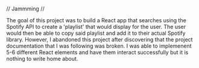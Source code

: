 // Jammming //


The goal of this project was to build a React app that searches using the Spotify API to create a 'playlist' that would display for the user. The user would then be able to copy said playlist and add it to their actual Spotify library. However, I abandoned this project after discovering that the project documentation that I was following was broken. I was able to implemenent 5-6 different React elements and have them interact successfully but it is nothing to write home about. 
